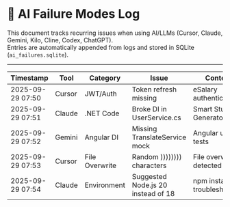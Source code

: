 # 🤖 AI Failure Modes Log

This document tracks recurring issues when using AI/LLMs (Cursor, Claude, Gemini, Kilo, Cline, Codex, ChatGPT).  
Entries are automatically appended from logs and stored in SQLite (`ai_failures.sqlite`).

---

| Timestamp | Tool   | Category       | Issue                          | Context                  | Log File |
|-----------|--------|----------------|--------------------------------|--------------------------|----------|
| 2025-09-29 07:50 | Cursor | JWT/Auth       | Token refresh missing          | eSalary authentication   | ai_session_20250929_072833.log |
| 2025-09-29 07:51 | Claude | .NET Code      | Broke DI in UserService.cs     | Smart Stub Generator      | ai_session_20250929_072833.log |
| 2025-09-29 07:52 | Gemini | Angular DI     | Missing TranslateService mock  | Angular unit tests        | ai_session_20250929_072833.log |
| 2025-09-29 07:53 | Cursor | File Overwrite | Random )))))))) characters     | File overwrite detected   | ai_session_20250929_072833.log |
| 2025-09-29 07:54 | Claude | Environment    | Suggested Node.js 20 instead of 18 | npm install troubleshooting | ai_session_20250929_072833.log |
